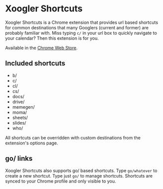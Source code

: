 # Xoogler Shortcuts

Xoogler Shortcuts is a Chrome extension that provides url based shortcuts for common destinations that many Googlers (current and former) are probably familiar with. Miss typing `c/` in your url box to quickly navigate to your calendar? Then this extension is for you.

Available in the [Chrome Web Store](https://chrome.google.com/webstore/detail/xoogler-shortcuts/nlhdklikmcejjaojgkhaohfhngfglcmd).

## Included shortcuts ##
* b/
* c/
* cl/
* cs/
* docs/
* drive/
* memegen/
* moma/
* sheets/
* slides/
* who/

All shortcuts can be overridden with custom destinations from the extension's options page.

## go/ links

Xoogler Shortcuts also supports go/ based shortcuts. Type `go/whatever` to create a new shortcut. Type just `go/` to manage shortcuts. Shortcuts are synced to your Chrome profile and only visible to you.
